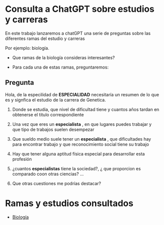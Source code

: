 # Consulta a ChatGPT sobre estudios y carreras

En este trabajo lanzaremos a chatGPT una serie de preguntas sobre las diferentes ramas del estudio y carreras

Por ejemplo: biología.

- Que ramas de la biología consideras interesantes?

- Para cada una de estas ramas, preguntaremos: 

## Pregunta

Hola, de la especilidad de **ESPECIALIDAD** necesitaría un resumen de lo que es y signfica el estudio de la carrera de Genetica.

1. Donde se estudia, que nivel de dificultad tiene y cuantos años tardan en obtenerse el titulo correspondiente

2. Una vez que eres un **especialista** , en que lugares puedes trabajar y que tipo de trabajos suelen desempezar

3. Que sueldo medio suele tener un **especialista** , que dificultades hay para encontrar trabajo y que reconocimiento social tiene su trabajo

4. Hay que tener alguna aptitud física especial para desarrollar esta profesión

5. ¿cuantos **especialistas** tiene la sociedad?, ¿ que proporcion es comparado coon otras ciencias? ...

6. Que otras cuestiones me podrías destacar?

# Ramas y estudios consultados

- [Biología](./01-biologia/README.md)
